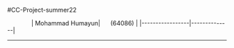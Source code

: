 #CC-Project-summer22

              
 | Mohammad Humayun|      (64086) | 
 |-----------------|--------------|
 __________________________________
